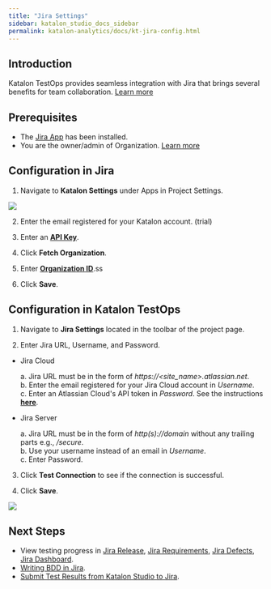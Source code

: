 ```yaml
---
title: "Jira Settings" 
sidebar: katalon_studio_docs_sidebar
permalink: katalon-analytics/docs/kt-jira-config.html 
---
```


## Introduction

Katalon TestOps provides seamless integration with Jira that brings several benefits for team collaboration. [Learn more](https://docs.katalon.com/katalon-analytics/docs/ka-integration-jira.html)
## Prerequisites

* The [Jira App](https://marketplace.atlassian.com/apps/1217501/katalon-bdd-test-automation-for-jira) has been installed.
* You are the owner/admin of Organization. [Learn more](https://docs.katalon.com/katalon-analytics/docs/kt_invite_user_org.html#strongorganization-level-roles-and-permissionsstrong)

## Configuration in Jira

1. Navigate to **Katalon Settings** under Apps in Project Settings.

![](https://github.com/katalon-studio/docs-images/raw/master/katalon-analytics/docs/jira-ka-configure/1-jira-ka-config.png)

2. Enter the email registered for your Katalon account. (trial)

3. Enter an **[API Key](https://docs.katalon.com/katalon-analytics/docs/ka-api-key.html)**.

4. Click **Fetch Organization**.

5. Enter **[Organization ID](https://docs.katalon.com/katalon-analytics/docs/getting-started.html)**.ss

6. Click **Save**.

## Configuration in Katalon TestOps

1. Navigate to **Jira Settings** located in the toolbar of the project page.

2. Enter Jira URL, Username, and Password.

* Jira Cloud

    a. Jira URL must be in the form of _https://<site_name>.atlassian.net_.\
    b. Enter the email registered for your Jira Cloud account in *Username*.\
    c. Enter an Atlassian Cloud's API token in *Password*. See the instructions **[here](https://confluence.atlassian.com/cloud/api-tokens-938839638.html)**.

* Jira Server

    a. Jira URL must be in the form of _http(s)://domain_ without any trailing parts e.g., _/secure_.\
    b. Use your username instead of an email in *Username*.\
    c. Enter Password.

3. Click **Test Connection** to see if the connection is successful.

4. Click **Save**.

![](https://github.com/katalon-studio/docs-images/raw/master/katalon-analytics/docs/jira-ka-configure/2-jira-ka-config.JPG)

## Next Steps

- View testing progress in [Jira Release](https://docs.katalon.com/katalon-analytics/docs/kt-jira-release.html), [Jira Requirements](https://docs.katalon.com/katalon-analytics/docs/ka-integration-jira.html), [Jira Defects](https://docs.katalon.com/katalon-analytics/docs/ka-defects.html), [Jira Dashboard](https://docs.katalon.com/katalon-analytics/docs/jira-gadgets.html).
- [Writing BDD in Jira](https://docs.katalon.com/katalon-analytics/docs/bdd-settings.html).
- [Submit Test Results from Katalon Studio to Jira](https://docs.katalon.com/katalon-studio/docs/jira-integration.html).